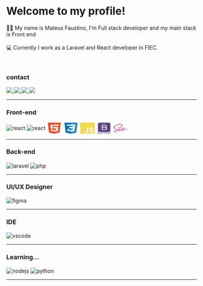 # Welcome to my profile!
<p> 👦🏼 My name is Mateus Faustino, I'm Full stack developer and my main stack is Front end
<br><br>
💻 Currently I work as a Laravel and React developer in FIEC.
</p>
<br>
<h3> contact </h3>
<a href = "mailto:mateusfaustino2017@gmail.com">
    <img src="https://img.shields.io/badge/Gmail-FBBC05?style=for-the-badge&logo=google&logoColor=white " target="_blank">
</a>
<a href="https://discordapp.com/users/0662/" target="_blank">
    <img src="https://img.shields.io/badge/Discord-7289DA?style=for-the-badge&logo=discord&logoColor=white"    target="_blank">
</a> 
<a href="https://www.linkedin.com/in/mateus-faustino-021967172/" target="_blank">
    <img src="https://img.shields.io/badge/-LinkedIn-%230077B5?style=for-the-badge&logo=linkedin&logoColor=white" target="_blank"> 
</a>
<a href="https://api.whatsapp.com/send?phone=5585986854058" target="_blank">
    <img src="https://img.shields.io/badge/WhatsApp-25D366?style=for-the-badge&logo=whatsapp&logoColor=white">
</a>
<hr>

<h3> Front-end </h3>
<div>
<img align="center" alt="react" height="30" width="40" src="https://cdn.jsdelivr.net/gh/devicons/devicon/icons/react/react-original.svg" />
<img align="center" alt="react" height="30" width="40" src="https://cdn.jsdelivr.net/gh/devicons/devicon/icons/nextjs/nextjs-original-wordmark.svg" />
<img align="center" alt="HTML" height="30" width="40" src="https://raw.githubusercontent.com/devicons/devicon/master/icons/html5/html5-original.svg">
<img align="center" alt="CSS" height="30" width="40" src="https://raw.githubusercontent.com/devicons/devicon/master/icons/css3/css3-original.svg">  
<img align="center" alt="Js" height="30" width="40" src="https://raw.githubusercontent.com/devicons/devicon/master/icons/javascript/javascript-plain.svg">  
<img align="center" alt="bootstrp" height="30" width="40" src="https://raw.githubusercontent.com/devicons/devicon/9f4f5cdb393299a81125eb5127929ea7bfe42889/icons/bootstrap/bootstrap-plain-wordmark.svg">
<img align="center" alt="sass" height="30" width="40" src="https://raw.githubusercontent.com/devicons/devicon/9f4f5cdb393299a81125eb5127929ea7bfe42889/icons/sass/sass-original.svg">
</div>
<hr>

<h3> Back-end </h3>
<div>
<img align="center" alt="laravel" height="30" width="40" src="https://cdn.jsdelivr.net/gh/devicons/devicon/icons/laravel/laravel-plain-wordmark.svg">
<img align="center" alt="php" height="30" width="40" src="https://cdn.jsdelivr.net/gh/devicons/devicon/icons/php/php-original.svg">
<hr>
<h3> UI/UX Designer </h3>
<img align="center" alt="figma" height="30" width="40" src="https://cdn.jsdelivr.net/gh/devicons/devicon/icons/figma/figma-original.svg">
<hr>
<h3> IDE </h3>
<img align="center" alt="vscode" height="30" width="40" src="https://cdn.jsdelivr.net/gh/devicons/devicon/icons/vscode/vscode-original.svg">
<hr>
<h3> Learning... </h3>
<img align="center" alt="nodejs" height="80" width="80" src="https://cdn.jsdelivr.net/gh/devicons/devicon/icons/nodejs/nodejs-original-wordmark.svg">
<img align="center" alt="python" height="30" width="40" src="https://cdn.jsdelivr.net/gh/devicons/devicon/icons/python/python-original.svg">
</div>
 <hr>
